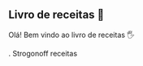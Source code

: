 ## Livro de receitas :baby_chick:

Olá! Bem vindo ao livro de receitas :raised_hand_with_fingers_splayed:

. Strogonoff receitas

